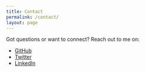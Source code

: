 ```yaml
---
title: Contact
permalink: /contact/
layout: page
---
```


Got questions or want to connect? Reach out to me on:

- [GitHub](https://github.com/phipcode)
- [Twitter](https://twitter.com/yourhandle)
- [LinkedIn](https://www.linkedin.com/in/phi-pham-4070b397)
